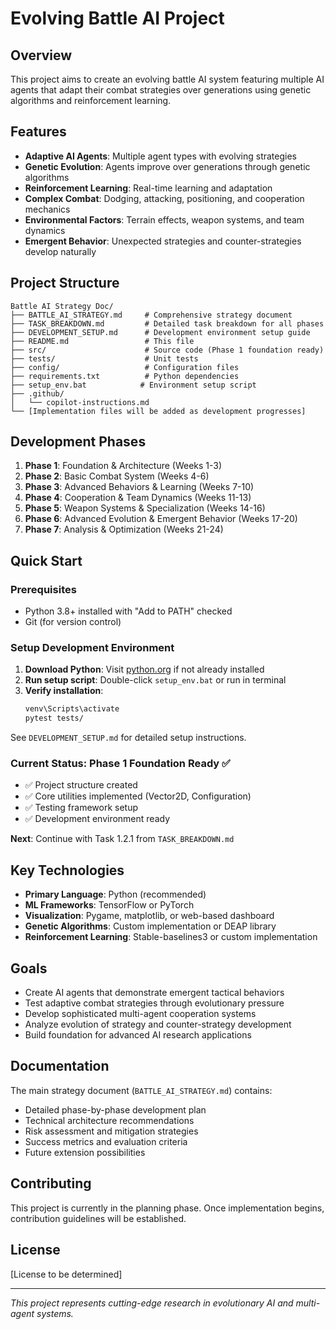 # Evolving Battle AI Project

## Overview

This project aims to create an evolving battle AI system featuring multiple AI agents that adapt their combat strategies over generations using genetic algorithms and reinforcement learning.

## Features

- **Adaptive AI Agents**: Multiple agent types with evolving strategies
- **Genetic Evolution**: Agents improve over generations through genetic algorithms
- **Reinforcement Learning**: Real-time learning and adaptation
- **Complex Combat**: Dodging, attacking, positioning, and cooperation mechanics
- **Environmental Factors**: Terrain effects, weapon systems, and team dynamics
- **Emergent Behavior**: Unexpected strategies and counter-strategies develop naturally

## Project Structure

```
Battle AI Strategy Doc/
├── BATTLE_AI_STRATEGY.md     # Comprehensive strategy document
├── TASK_BREAKDOWN.md         # Detailed task breakdown for all phases
├── DEVELOPMENT_SETUP.md      # Development environment setup guide
├── README.md                 # This file
├── src/                      # Source code (Phase 1 foundation ready)
├── tests/                    # Unit tests
├── config/                   # Configuration files
├── requirements.txt          # Python dependencies
├── setup_env.bat            # Environment setup script
├── .github/
│   └── copilot-instructions.md
└── [Implementation files will be added as development progresses]
```

## Development Phases

1. **Phase 1**: Foundation & Architecture (Weeks 1-3)
2. **Phase 2**: Basic Combat System (Weeks 4-6)
3. **Phase 3**: Advanced Behaviors & Learning (Weeks 7-10)
4. **Phase 4**: Cooperation & Team Dynamics (Weeks 11-13)
5. **Phase 5**: Weapon Systems & Specialization (Weeks 14-16)
6. **Phase 6**: Advanced Evolution & Emergent Behavior (Weeks 17-20)
7. **Phase 7**: Analysis & Optimization (Weeks 21-24)

## Quick Start

### Prerequisites

- Python 3.8+ installed with "Add to PATH" checked
- Git (for version control)

### Setup Development Environment

1. **Download Python**: Visit [python.org](https://www.python.org/downloads/) if not already installed
2. **Run setup script**: Double-click `setup_env.bat` or run in terminal
3. **Verify installation**: 
   ```bash
   venv\Scripts\activate
   pytest tests/
   ```

See `DEVELOPMENT_SETUP.md` for detailed setup instructions.

### Current Status: Phase 1 Foundation Ready ✅

- ✅ Project structure created
- ✅ Core utilities implemented (Vector2D, Configuration)
- ✅ Testing framework setup
- ✅ Development environment ready

**Next**: Continue with Task 1.2.1 from `TASK_BREAKDOWN.md`

## Key Technologies

- **Primary Language**: Python (recommended)
- **ML Frameworks**: TensorFlow or PyTorch
- **Visualization**: Pygame, matplotlib, or web-based dashboard
- **Genetic Algorithms**: Custom implementation or DEAP library
- **Reinforcement Learning**: Stable-baselines3 or custom implementation

## Goals

- Create AI agents that demonstrate emergent tactical behaviors
- Test adaptive combat strategies through evolutionary pressure
- Develop sophisticated multi-agent cooperation systems
- Analyze evolution of strategy and counter-strategy development
- Build foundation for advanced AI research applications

## Documentation

The main strategy document (`BATTLE_AI_STRATEGY.md`) contains:
- Detailed phase-by-phase development plan
- Technical architecture recommendations
- Risk assessment and mitigation strategies
- Success metrics and evaluation criteria
- Future extension possibilities

## Contributing

This project is currently in the planning phase. Once implementation begins, contribution guidelines will be established.

## License

[License to be determined]

---

*This project represents cutting-edge research in evolutionary AI and multi-agent systems.*
